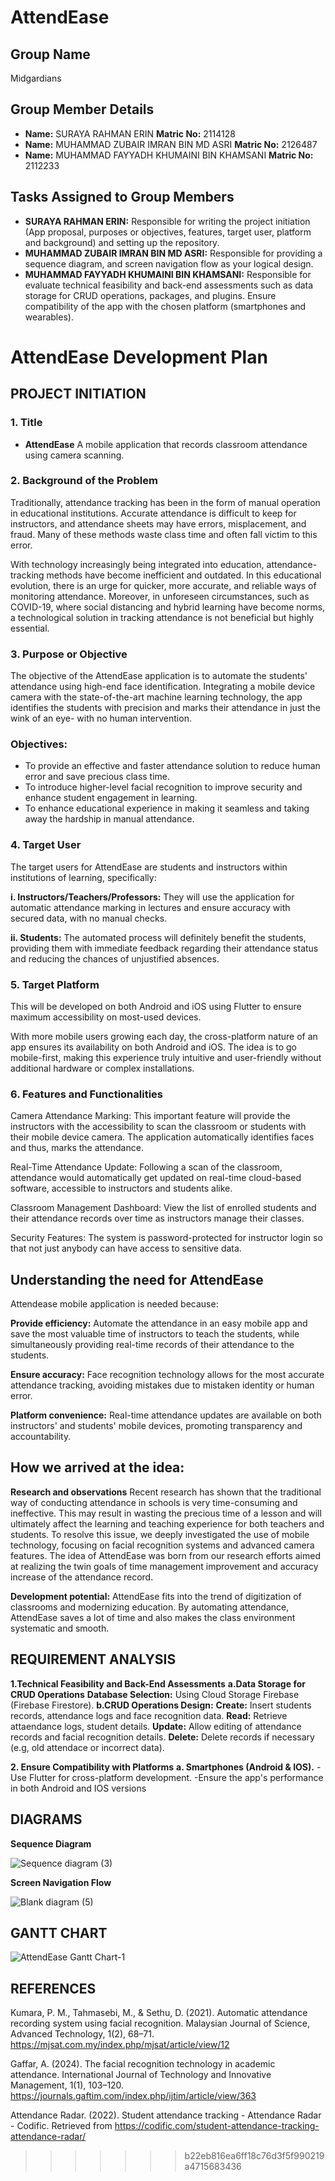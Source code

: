 # AttendEase

## Group Name
Midgardians

## Group Member Details
- **Name:** SURAYA RAHMAN ERIN **Matric No:** 2114128
- **Name:** MUHAMMAD ZUBAIR IMRAN BIN MD ASRI **Matric No:** 2126487
- **Name:** MUHAMMAD FAYYADH KHUMAINI BIN KHAMSANI **Matric No:** 2112233

## Tasks Assigned to Group Members
- **SURAYA RAHMAN ERIN:** Responsible for writing the project initiation (App proposal, purposes or objectives, features, target user, platform and background) and setting up the repository.
- **MUHAMMAD ZUBAIR IMRAN BIN MD ASRI:** Responsible for providing a sequence diagram, and screen navigation flow as your logical design.
- **MUHAMMAD FAYYADH KHUMAINI BIN KHAMSANI:** Responsible for evaluate technical feasibility and back-end assessments such as data storage for CRUD operations, packages, and plugins. Ensure compatibility of the app with the chosen platform (smartphones and wearables).

# AttendEase Development Plan

## PROJECT INITIATION
### 1. Title
- **AttendEase**
A mobile application that records classroom attendance using camera scanning.

### 2. Background of the Problem
Traditionally, attendance tracking has been in the form of manual operation in educational institutions. Accurate attendance is difficult to keep for instructors, and attendance sheets may have errors, misplacement, and fraud. Many of these methods waste class time and often fall victim to this error.

With technology increasingly being integrated into education, attendance-tracking methods have become inefficient and outdated. In this educational evolution, there is an urge for quicker, more accurate, and reliable ways of monitoring attendance. Moreover, in unforeseen circumstances, such as COVID-19, where social distancing and hybrid learning have become norms, a technological solution in tracking attendance is not beneficial but highly essential.

### 3. Purpose or Objective
The objective of the AttendEase application is to automate the students' attendance using high-end face identification. Integrating a mobile device camera with the state-of-the-art machine learning technology, the app identifies the students with precision and marks their attendance in just the wink of an eye- with no human intervention.

### Objectives:

- To provide an effective and faster attendance solution to reduce human error and save precious class time.
- To introduce higher-level facial recognition to improve security and enhance student engagement in learning.
- To enhance educational experience in making it seamless and taking away the hardship in manual attendance.

### 4. Target User
The target users for AttendEase are students and instructors within institutions of learning, specifically:

**i. Instructors/Teachers/Professors:** They will use the application for automatic attendance marking in lectures and ensure accuracy with secured data, with no manual checks.

**ii. Students:** The automated process will definitely benefit the students, providing them with immediate feedback regarding their attendance status and reducing the chances of unjustified absences.


### 5. Target Platform
This will be developed on both Android and iOS using Flutter to ensure maximum accessibility on most-used devices.

With more mobile users growing each day, the cross-platform nature of an app ensures its availability on both Android and iOS. The idea is to go mobile-first, making this experience truly intuitive and user-friendly without additional hardware or complex installations.

### 6. Features and Functionalities
Camera Attendance Marking: This important feature will provide the instructors with the accessibility to scan the classroom or students with their mobile device camera. The application automatically identifies faces and thus, marks the attendance.

Real-Time Attendance Update: Following a scan of the classroom, attendance would automatically get updated on real-time cloud-based software, accessible to instructors and students alike.

Classroom Management Dashboard: View the list of enrolled students and their attendance records over time as instructors manage their classes.

Security Features: The system is password-protected for instructor login so that not just anybody can have access to sensitive data.

## Understanding the need for AttendEase
Attendease mobile application is needed because:

**Provide efficiency:** Automate the attendance in an easy mobile app and save the most valuable time of instructors to teach the students, while simultaneously providing real-time records of their attendance to the students.

**Ensure accuracy:** Face recognition technology allows for the most accurate attendance tracking, avoiding mistakes due to mistaken identity or human error.

**Platform convenience:** Real-time attendance updates are available on both instructors' and students' mobile devices, promoting transparency and accountability.

## How we arrived at the idea:
**Research and observations**
Recent research has shown that the traditional way of conducting attendance in schools is very time-consuming and ineffective. This may result in wasting the precious time of a lesson and will ultimately affect the learning and teaching experience for both teachers and students. To resolve this issue, we deeply investigated the use of mobile technology, focusing on facial recognition systems and advanced camera features. The idea of AttendEase was born from our research efforts aimed at realizing the twin goals of time management improvement and accuracy increase of the attendance record.

**Development potential:**
AttendEase fits into the trend of digitization of classrooms and modernizing education. By automating attendance, AttendEase saves a lot of time and also makes the class environment systematic and smooth.

## REQUIREMENT ANALYSIS
**1.Technical Feasibility and Back-End Assessments**
    **a.Data Storage for CRUD Operations**
        **Database Selection:** Using Cloud Storage Firebase (Firebase Firestore).
    **b.CRUD Operations Design:**
        **Create:** Insert students records, attendance logs and face recognition data.
        **Read:** Retrieve attaendance logs, student details.
        **Update:** Allow editing of attendance records and facial recognition details.
        **Delete:** Delete records if necessary (e.g, old attendace or incorrect data).
        
**2. Ensure Compatibility with Platforms**
   **a. Smartphones (Android & IOS).**
            -Use Flutter for cross-platform development.
            -Ensure the app's performance in both Android and IOS versions
        
## DIAGRAMS
**Sequence Diagram**

![Sequence diagram (3)](https://github.com/user-attachments/assets/a19a1e9a-e5a8-4e1c-93e4-926c5638e5e5)

**Screen Navigation Flow**

![Blank diagram (5)](https://github.com/user-attachments/assets/55bd1d5f-6868-44d6-aae0-067aefde52f9)

## GANTT CHART
![AttendEase Gantt Chart-1](https://github.com/user-attachments/assets/d3b1cdea-28f3-4ceb-a47a-f6b6e0634c50)

## REFERENCES
Kumara, P. M., Tahmasebi, M., & Sethu, D. (2021). Automatic attendance recording system using facial recognition. Malaysian Journal of Science, Advanced Technology, 1(2), 68–71. https://mjsat.com.my/index.php/mjsat/article/view/12

Gaffar, A. (2024). The facial recognition technology in academic attendance. International Journal of Technology and Innovative Management, 1(1), 103–120. https://journals.gaftim.com/index.php/ijtim/article/view/363 

Attendance Radar. (2022). Student attendance tracking - Attendance Radar - Codific. Retrieved from https://codific.com/student-attendance-tracking-attendance-radar/
>>>>>>> b22eb816ea6ff18c76d3f5f990219a4715683436
